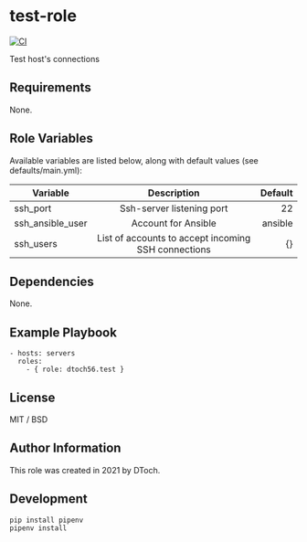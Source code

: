 test-role
=========

[![CI](https://github.com/dtoch56/ansible-role-test/workflows/CI/badge.svg?event=push)](https://github.com/dtoch56/ansible-role-test/actions?query=workflow%3ACI)


Test host's connections

Requirements
------------

None.

Role Variables
--------------

Available variables are listed below, along with default values (see defaults/main.yml):

| Variable         | Description                                                          | Default  |
| ---------------- |:--------------------------------------------------------------------:| --------:|
| ssh_port         | Ssh-server listening port                                            | 22       |
| ssh_ansible_user | Account for Ansible                                                  | ansible  |
| ssh_users        | List of accounts to accept incoming SSH connections                  | {}       |


Dependencies
------------

None.

Example Playbook
----------------

    - hosts: servers
      roles:
        - { role: dtoch56.test }

License
-------

MIT / BSD

Author Information
------------------

This role was created in 2021 by DToch.

Development
------------------

    pip install pipenv
    pipenv install

